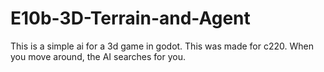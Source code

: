 # E10b-3D-Terrain-and-Agent
This is a simple ai for a 3d game in godot. This was made for c220. When you move around, the AI searches for you. 
